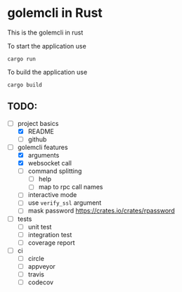 # golemcli in Rust

This is the golemcli in rust

To start the application use
```
cargo run
```

To build the application use
```
cargo build
```

## TODO:
- [ ] project basics
  - [x] README
  - [ ] github
- [ ] golemcli features
  - [x] arguments
  - [x] websocket call
  - [ ] command splitting
    - [ ] help
    - [ ] map to rpc call names
  - [ ] interactive mode
  - [ ] use `verify_ssl` argument
  - [ ] mask password https://crates.io/crates/rpassword
- [ ] tests
  - [ ] unit test
  - [ ] integration test
  - [ ] coverage report
- [ ] ci
  - [ ] circle
  - [ ] appveyor
  - [ ] travis
  - [ ] codecov
